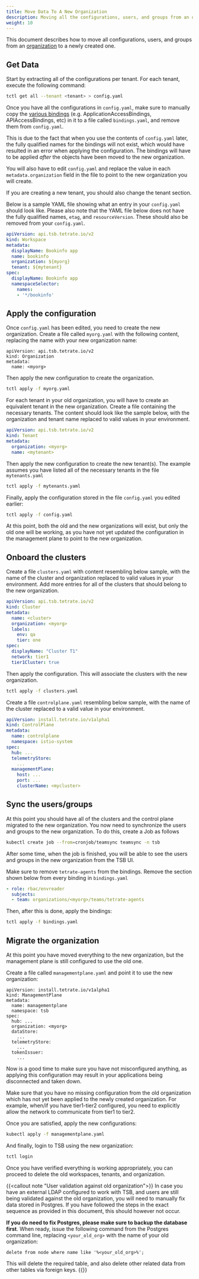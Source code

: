 ```yaml
---
title: Move Data To A New Organization
description: Moving all the configurations, users, and groups from an organization to a newly created one.
weight: 10
---
```


This document describes how to move all configurations, users, and groups from an
[organization](../concepts/terminology/#organization) to a newly created one.

## Get Data

Start by extracting all of the configurations per tenant. For each tenant, execute the following command:

```bash
tctl get all --tenant <tenant> > config.yaml
```

Once you have all the configurations in `config.yaml`, make sure to manually copy the
[various bindings](../refs/tsb/rbac/v2/yaml) (e.g. ApplicationAccessBindings, APIAccessBindings, etc) in it to a file called
`bindings.yaml`, and remove them from `config.yaml`.

This is due to the fact that when you use the contents of `config.yaml` later, the fully qualified names for the
bindings will not exist, which would have resulted in an error when applying the configuration. The bindings will have
to be applied *after* the objects have been moved to the new organization.

You will also have to edit `config.yaml` and replace the value in each `metadata.organization` field in the file to
point to the new organization you will create.

If you are creating a new tenant, you should also change the tenant section.

Below is a sample YAML file showing what an entry in your `config.yaml` should look like. Please also note that the YAML
file below does not have the fully qualified names, `etag`, and `resourceVersion`. These should also be removed from
your `config.yaml`.

```yaml
apiVersion: api.tsb.tetrate.io/v2
kind: Workspace
metadata:
  displayName: Bookinfo app
  name: bookinfo
  organization: ${myorg}
  tenant: ${mytenant}
spec:
  displayName: Bookinfo app
  namespaceSelector:
    names:
    - '*/bookinfo'
```

## Apply the configuration

Once `config.yaml` has been edited, you need to create the new organization. Create a file called `myorg.yaml` with the
following content, replacing the name with your new organization name:

```
apiVersion: api.tsb.tetrate.io/v2
kind: Organization
metadata:
  name: <myorg>
```

Then apply the new configuration to create the organization.

```bash
tctl apply -f myorg.yaml
```

For each tenant in your old organization, you will have to create an equivalent tenant in the new organization. Create a
file containing the necessary tenants. The content should look like the sample below, with the organization and tenant
name replaced to valid values in your environment.

```yaml
apiVersion: api.tsb.tetrate.io/v2
kind: Tenant
metadata:
  organization: <myorg>
  name: <mytenant>
```

Then apply the new configuration to create the new tenant(s). The example assumes you have listed all of the necessary
tenants in the file `mytenants.yaml`

```bash
tctl apply -f mytenants.yaml
```

Finally, apply the configuration stored in the file `config.yaml` you edited earlier:

```bash
tctl apply -f config.yaml
```

At this point, both the old and the new organizations will exist, but only the old one will be working, as you have not
yet updated the configuration in the management plane to point to the new organization.

## Onboard the clusters

Create a file `clusters.yaml` with content resembling below sample, with the name of the cluster and organization
replaced to valid values in your environment. Add more entries for all of the clusters that should belong to the new
organization.

```yaml
apiVersion: api.tsb.tetrate.io/v2
kind: Cluster
metadata:
  name: <cluster>
  organization: <myorg>
  labels:
    env: qa
    tier: one
spec:
  displayName: "Cluster T1"
  network: tier1
  tier1Cluster: true
```

Then apply the configuration.  This will associate the clusters with the new organization.

```bash
tctl apply -f clusters.yaml
```

Create a file `controlplane.yaml` resembling below sample, with the name of the cluster replaced to a valid value in
your environment.

<!-- is there a tcl get controlplane type of command, so the user can just copy the necessary values ? -->

```yaml
apiVersion: install.tetrate.io/v1alpha1
kind: ControlPlane
metadata:
  name: controlplane
  namespace: istio-system
spec:
  hub: ...
  telemetryStore:
    ...
  managementPlane:
    host: ...
    port: ...
    clusterName: <mycluster>
```

## Sync the users/groups

At this point you should have all of the clusters and the control plane migrated to the new organization. You now need
to synchronize the users and groups to the new organization. To do this, create a Job as follows

```bash
kubectl create job --from=cronjob/teamsync teamsync -n tsb
```

After some time, when the job is finished, you will be able to see the users and groups in the new organization from the
TSB UI.

Make sure to remove `tetrate-agents` from the bindings. Remove the section shown below from every binding in
`bindings.yaml`

```yaml
- role: rbac/envreader
  subjects:
  - team: organizations/<myorg>/teams/tetrate-agents
```

Then, after this is done, apply the bindings:

```bash
tctl apply -f bindings.yaml
```

## Migrate the organization

At this point you have moved everything to the new organization, but the management plane is still configured to use the
old one.

Create a file called `managementplane.yaml` and point it to use the new organization:

```
apiVersion: install.tetrate.io/v1alpha1
kind: ManagementPlane
metadata:
  name: managementplane
  namespace: tsb
spec:
  hub: ...
  organization: <myorg>
  dataStore:
    ...
  telemetryStore:
    ...
  tokenIssuer:
    ...
```

Now is a good time to make sure you have not misconfigured anything, as applying this configuration may result in your
applications being disconnected and taken down.

Make sure that you have no missing configuration from the old organization which has not yet been applied to the newly
created organization. For example, when/if you have tier1-tier2 configured, you need to explicitly allow the network to
communicate from tier1 to tier2.

Once you are satisfied, apply the new configurations:

```bash
kubectl apply -f managementplane.yaml
```

And finally, login to TSB using the new organization:

```bash
tctl login
```

Once you have verified everything is working appropriately, you can proceed to delete the old workspaces, tenants, and
organization.

{{<callout note "User validation against old organization">}}
In case you have an external LDAP configured to work with TSB, and users are still being validated against the old
organization, you will need to manually fix data stored in Postgres. If you have followed the steps in the exact
sequence as provided in this document, this should however not occur.

**If you do need to fix Postgres, please make sure to backup the database first**. When ready, issue the following
command from the Postgres command line, replacing `<your_old_org>` with the name of your old organization:

```
delete from node where name like '%<your_old_org>%';
```

This will delete the required table, and also delete other related data from other tables via foreign keys.
{{</callout>}}
